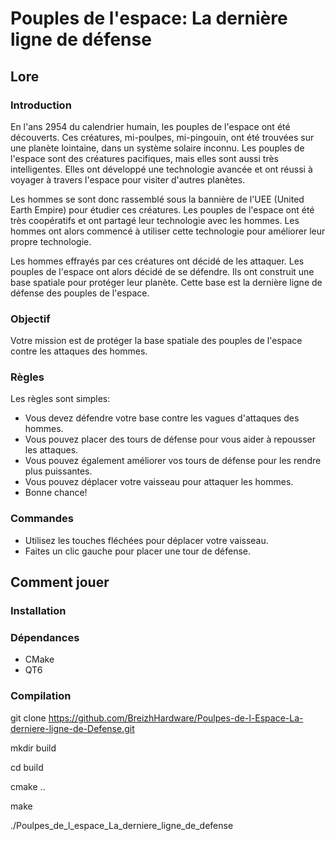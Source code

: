 # Pouples de l'espace: La dernière ligne de défense

## Lore

### Introduction

En l'ans 2954 du calendrier humain, les pouples de l'espace ont été découverts. 
Ces créatures, mi-poulpes, mi-pingouin, ont été trouvées sur une planète lointaine, dans un système solaire inconnu. 
Les pouples de l'espace sont des créatures pacifiques, mais elles sont aussi très intelligentes. 
Elles ont développé une technologie avancée et ont réussi à voyager à travers l'espace pour visiter d'autres planètes.

Les hommes se sont donc rassemblé sous la bannière de l'UEE (United Earth Empire) pour étudier ces créatures. 
Les pouples de l'espace ont été très coopératifs et ont partagé leur technologie avec les hommes. 
Les hommes ont alors commencé à utiliser cette technologie pour améliorer leur propre technologie.

Les hommes effrayés par ces créatures ont décidé de les attaquer. Les pouples de l'espace ont alors décidé de se défendre. 
Ils ont construit une base spatiale pour protéger leur planète. 
Cette base est la dernière ligne de défense des pouples de l'espace. 

### Objectif
Votre mission est de protéger la base spatiale des pouples de l'espace contre les attaques des hommes.

### Règles
Les règles sont simples:
- Vous devez défendre votre base contre les vagues d'attaques des hommes.
- Vous pouvez placer des tours de défense pour vous aider à repousser les attaques.
- Vous pouvez également améliorer vos tours de défense pour les rendre plus puissantes.
- Vous pouvez déplacer votre vaisseau pour attaquer les hommes.
- Bonne chance!

### Commandes
- Utilisez les touches fléchées pour déplacer votre vaisseau.
- Faites un clic gauche pour placer une tour de défense.

## Comment jouer

### Installation

### Dépendances

- CMake
- QT6

### Compilation

git clone https://github.com/BreizhHardware/Poulpes-de-l-Espace-La-derniere-ligne-de-Defense.git

mkdir build

cd build

cmake ..

make

./Poulpes_de_l_espace_La_derniere_ligne_de_defense
